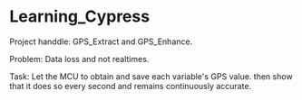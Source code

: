 # Learning_Cypress

Project handdle: GPS_Extract and GPS_Enhance.

Problem: Data loss and not realtimes. 

Task: Let the MCU to obtain and save each variable's GPS value. then show that it does so every second and remains continuously accurate.


